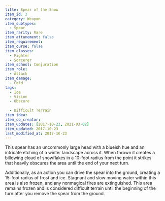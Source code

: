 ```yaml
---
title: Spear of the Snow
item_id: 3
category: Weapon
item_subtypes:
  - Spear
item_rarity: Rare
item_attunement: false
item_requirement:
item_curse: false
item_classes:
  - Fighter
  - Sorcerer
item_school: Conjuration
item_role:
  - Attack
item_damage:
  - Cold
tags:
  - Ice
  - Vision
  - Obscure
  
  - Difficult Terrain
item_idea:
item_co_creator:
item_updates: [2017-10-23, 2021-03-02]
item_updated: 2017-10-23
last_modified_at: 2017-10-23
---
```


This spear has an uncommonly large head with a blueish hue and an intricate etching of a winter landscape across it. When thrown it creates a billowing cloud of snowflakes in a 10-foot radius from the point it strikes that heavily obscures the area until the end of your next turn.

Additionally, as an action you can drive the spear into the ground, creating a 15-foot radius of frost and ice. Stagnant and slow moving water within this area is also frozen, and any nonmagical fires are extinguished. This area remains frozen and is considered difficult terrain until the beginning of the turn after you remove the spear from the ground.

